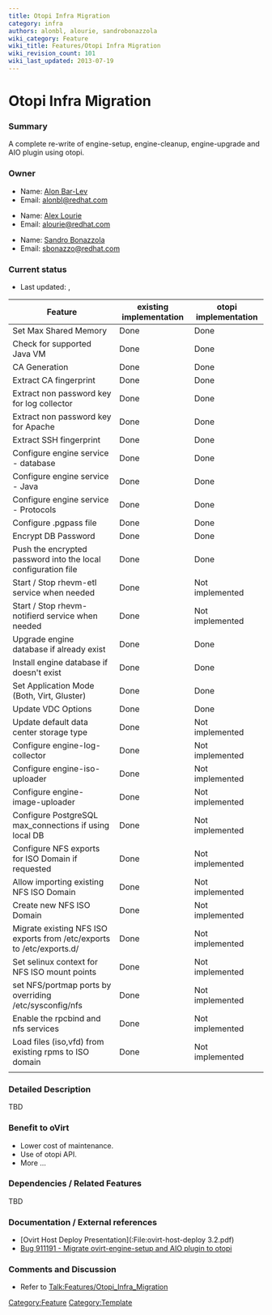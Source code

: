 ```yaml
---
title: Otopi Infra Migration
category: infra
authors: alonbl, alourie, sandrobonazzola
wiki_category: Feature
wiki_title: Features/Otopi Infra Migration
wiki_revision_count: 101
wiki_last_updated: 2013-07-19
---
```


# Otopi Infra Migration

### Summary

A complete re-write of engine-setup, engine-cleanup, engine-upgrade and AIO plugin using otopi.

### Owner

*   Name: [Alon Bar-Lev](User:Alonbl)
*   Email: <alonbl@redhat.com>

<!-- -->

*   Name: [ Alex Lourie](User:Alourie)
*   Email: <alourie@redhat.com>

<!-- -->

*   Name: [ Sandro Bonazzola](User:SandroBonazzola)
*   Email: <sbonazzo@redhat.com>

### Current status

*   Last updated: ,

| Feature                                                               | existing implementation | otopi implementation |
|-----------------------------------------------------------------------|-------------------------|----------------------|
| Set Max Shared Memory                                                 | Done                    | Done                 |
| Check for supported Java VM                                           | Done                    | Done                 |
| CA Generation                                                         | Done                    | Done                 |
| Extract CA fingerprint                                                | Done                    | Done                 |
| Extract non password key for log collector                            | Done                    | Done                 |
| Extract non password key for Apache                                   | Done                    | Done                 |
| Extract SSH fingerprint                                               | Done                    | Done                 |
| Configure engine service - database                                   | Done                    | Done                 |
| Configure engine service - Java                                       | Done                    | Done                 |
| Configure engine service - Protocols                                  | Done                    | Done                 |
| Configure .pgpass file                                                | Done                    | Done                 |
| Encrypt DB Password                                                   | Done                    | Done                 |
| Push the encrypted password into the local configuration file         | Done                    | Done                 |
| Start / Stop rhevm-etl service when needed                            | Done                    | Not implemented      |
| Start / Stop rhevm-notifierd service when needed                      | Done                    | Not implemented      |
| Upgrade engine database if already exist                              | Done                    | Done                 |
| Install engine database if doesn't exist                              | Done                    | Done                 |
| Set Application Mode (Both, Virt, Gluster)                            | Done                    | Done                 |
| Update VDC Options                                                    | Done                    | Done                 |
| Update default data center storage type                               | Done                    | Not implemented      |
| Configure engine-log-collector                                        | Done                    | Not implemented      |
| Configure engine-iso-uploader                                         | Done                    | Not implemented      |
| Configure engine-image-uploader                                       | Done                    | Not implemented      |
| Configure PostgreSQL max_connections if using local DB               | Done                    | Not implemented      |
| Configure NFS exports for ISO Domain if requested                     | Done                    | Not implemented      |
| Allow importing existing NFS ISO Domain                               | Done                    | Not implemented      |
| Create new NFS ISO Domain                                             | Done                    | Not implemented      |
| Migrate existing NFS ISO exports from /etc/exports to /etc/exports.d/ | Done                    | Not implemented      |
| Set selinux context for NFS ISO mount points                          | Done                    | Not implemented      |
| set NFS/portmap ports by overriding /etc/sysconfig/nfs                | Done                    | Not implemented      |
| Enable the rpcbind and nfs services                                   | Done                    | Not implemented      |
| Load files (iso,vfd) from existing rpms to ISO domain                 | Done                    | Not implemented      |
|                                                                       |                         |                      |

### Detailed Description

TBD

### Benefit to oVirt

*   Lower cost of maintenance.
*   Use of otopi API.
*   More ...

### Dependencies / Related Features

TBD

### Documentation / External references

*   [Ovirt Host Deploy Presentation](:File:ovirt-host-deploy 3.2.pdf)
*   [Bug 911191 - Migrate ovirt-engine-setup and AIO plugin to otopi](https://bugzilla.redhat.com/show_bug.cgi?id=911191)

### Comments and Discussion

*   Refer to <Talk:Features/Otopi_Infra_Migration>

<Category:Feature> <Category:Template>
